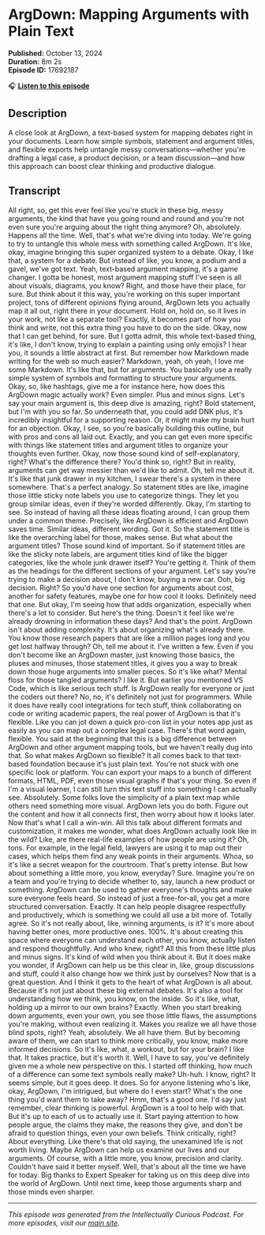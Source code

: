 # ArgDown: Mapping Arguments with Plain Text

**Published:** October 13, 2024  
**Duration:** 8m 2s  
**Episode ID:** 17692187

🎧 **[Listen to this episode](https://intellectuallycurious.buzzsprout.com/2529712/episodes/17692187-argdown-mapping-arguments-with-plain-text)**

## Description

A close look at ArgDown, a text-based system for mapping debates right in your documents. Learn how simple symbols, statement and argument titles, and flexible exports help untangle messy conversations—whether you're drafting a legal case, a product decision, or a team discussion—and how this approach can boost clear thinking and productive dialogue.

## Transcript

All right, so, get this ever feel like you're stuck in these big, messy arguments, the kind that have you going round and round and you're not even sure you're arguing about the right thing anymore? Oh, absolutely. Happens all the time. Well, that's what we're diving into today. We're going to try to untangle this whole mess with something called ArgDown. It's like, okay, imagine bringing this super organized system to a debate. Okay, I like that, a system for a debate. But instead of like, you know, a podium and a gavel, we've got text. Yeah, text-based argument mapping, it's a game changer. I gotta be honest, most argument mapping stuff I've seen is all about visuals, diagrams, you know? Right, and those have their place, for sure. But think about it this way, you're working on this super important project, tons of different opinions flying around, ArgDown lets you actually map it all out, right there in your document. Hold on, hold on, so it lives in your work, not like a separate tool? Exactly, it becomes part of how you think and write, not this extra thing you have to do on the side. Okay, now that I can get behind, for sure. But I gotta admit, this whole text-based thing, it's like, I don't know, trying to explain a painting using only emojis? I hear you, it sounds a little abstract at first. But remember how Markdown made writing for the web so much easier? Markdown, yeah, oh yeah, I love me some Markdown. It's like that, but for arguments. You basically use a really simple system of symbols and formatting to structure your arguments. Okay, so, like hashtags, give me a for instance here, how does this ArgDown magic actually work? Even simpler. Plus and minus signs. Let's say your main argument is, this deep dive is amazing, right? Bold statement, but I'm with you so far. So underneath that, you could add DNK plus, it's incredibly insightful for a supporting reason. Or, it might make my brain hurt for an objection. Okay, I see, so you're basically building this outline, but with pros and cons all laid out. Exactly, and you can get even more specific with things like statement titles and argument titles to organize your thoughts even further. Okay, now those sound kind of self-explanatory, right? What's the difference there? You'd think so, right? But in reality, arguments can get way messier than we'd like to admit. Oh, tell me about it. It's like that junk drawer in my kitchen, I swear there's a system in there somewhere. That's a perfect analogy. So statement titles are like, imagine those little sticky note labels you use to categorize things. They let you group similar ideas, even if they're worded differently. Okay, I'm starting to see. So instead of having all these ideas floating around, I can group them under a common theme. Precisely, like ArgDown is efficient and ArgDown saves time. Similar ideas, different wording. Got it. So the statement title is like the overarching label for those, makes sense. But what about the argument titles? Those sound kind of important. So if statement titles are like the sticky note labels, are argument titles kind of like the bigger categories, like the whole junk drawer itself? You're getting it. Think of them as the headings for the different sections of your argument. Let's say you're trying to make a decision about, I don't know, buying a new car. Ooh, big decision. Right? So you'd have one section for arguments about cost, another for safety features, maybe one for how cool it looks. Definitely need that one. But okay, I'm seeing how that adds organization, especially when there's a lot to consider. But here's the thing. Doesn't it feel like we're already drowning in information these days? And that's the point. ArgDown isn't about adding complexity. It's about organizing what's already there. You know those research papers that are like a million pages long and you get lost halfway through? Oh, tell me about it. I've written a few. Even if you don't become like an ArgDown master, just knowing those basics, the pluses and minuses, those statement titles, it gives you a way to break down those huge arguments into smaller pieces. So it's like what? Mental floss for those tangled arguments? I like it. But earlier you mentioned VS Code, which is like serious tech stuff. Is ArgDown really for everyone or just the coders out there? No, no, it's definitely not just for programmers. While it does have really cool integrations for tech stuff, think collaborating on code or writing academic papers, the real power of ArgDown is that it's flexible. Like you can jot down a quick pro-con list in your notes app just as easily as you can map out a complex legal case. There's that word again, flexible. You said at the beginning that this is a big difference between ArgDown and other argument mapping tools, but we haven't really dug into that. So what makes ArgDown so flexible? It all comes back to that text-based foundation because it's just plain text. You're not stuck with one specific look or platform. You can export your maps to a bunch of different formats, HTML, PDF, even those visual graphs if that's your thing. So even if I'm a visual learner, I can still turn this text stuff into something I can actually see. Absolutely. Some folks love the simplicity of a plain text map while others need something more visual. ArgDown lets you do both. Figure out the content and how it all connects first, then worry about how it looks later. Now that's what I call a win-win. All this talk about different formats and customization, it makes me wonder, what does ArgDown actually look like in the wild? Like, are there real-life examples of how people are using it? Oh, tons. For example, in the legal field, lawyers are using it to map out their cases, which helps them find any weak points in their arguments. Whoa, so it's like a secret weapon for the courtroom. That's pretty intense. But how about something a little more, you know, everyday? Sure. Imagine you're on a team and you're trying to decide whether to, say, launch a new product or something. ArgDown can be used to gather everyone's thoughts and make sure everyone feels heard. So instead of just a free-for-all, you get a more structured conversation. Exactly. It can help people disagree respectfully and productively, which is something we could all use a bit more of. Totally agree. So it's not really about, like, winning arguments, is it? It's more about having better ones, more productive ones. 100%. It's about creating this space where everyone can understand each other, you know, actually listen and respond thoughtfully. And who knew, right? All this from these little plus and minus signs. It's kind of wild when you think about it. But it does make you wonder, if ArgDown can help us be this clear in, like, group discussions and stuff, could it also change how we think just by ourselves? Now that is a great question. And I think it gets to the heart of what ArgDown is all about. Because it's not just about these big external debates. It's also a tool for understanding how we think, you know, on the inside. So it's like, what, holding up a mirror to our own brains? Exactly. When you start breaking down arguments, even your own, you see those little flaws, the assumptions you're making, without even realizing it. Makes you realize we all have those blind spots, right? Yeah, absolutely. We all have them. But by becoming aware of them, we can start to think more critically, you know, make more informed decisions. So it's like, what, a workout, but for your brain? I like that. It takes practice, but it's worth it. Well, I have to say, you've definitely given me a whole new perspective on this. I started off thinking, how much of a difference can some text symbols really make? Uh-huh. I know, right? It seems simple, but it goes deep. It does. So for anyone listening who's like, okay, ArgDown, I'm intrigued, but where do I even start? What's the one thing you'd want them to take away? Hmm, that's a good one. I'd say just remember, clear thinking is powerful. ArgDown is a tool to help with that. But it's up to each of us to actually use it. Start paying attention to how people argue, the claims they make, the reasons they give, and don't be afraid to question things, even your own beliefs. Think critically, right? About everything. Like there's that old saying, the unexamined life is not worth living. Maybe ArgDown can help us examine our lives and our arguments. Of course, with a little more, you know, precision and clarity. Couldn't have said it better myself. Well, that's about all the time we have for today. Big thanks to Expert Speaker for taking us on this deep dive into the world of ArgDown. Until next time, keep those arguments sharp and those minds even sharper.

---
*This episode was generated from the Intellectually Curious Podcast. For more episodes, visit our [main site](https://intellectuallycurious.buzzsprout.com).*
